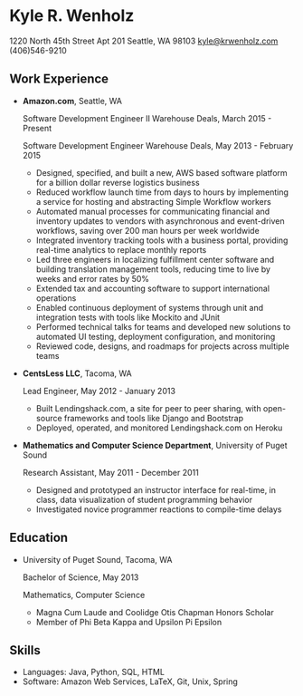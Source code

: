 Kyle R. Wenholz
===============

1220 North 45th Street Apt 201
Seattle, WA 98103
kyle@krwenholz.com
(406)546-9210

Work Experience
---------------

*   **Amazon.com**, Seattle, WA

    Software Development Engineer II Warehouse Deals, March 2015 - Present

    Software Development Engineer Warehouse Deals, May 2013 - February 2015
    - Designed, specified, and built a new, AWS based software platform for
    a billion dollar reverse logistics business 
    - Reduced workflow launch time from days to hours by implementing a 
    service for hosting and abstracting Simple Workflow workers
    - Automated manual processes for communicating financial and inventory
    updates to vendors with asynchronous and event-driven workflows, saving
    over 200 man hours per week worldwide
    - Integrated inventory tracking tools with a business portal, providing
    real-time analytics to replace monthly reports
    - Led three engineers in localizing fulfillment center software and 
    building translation management tools, reducing time to live by weeks
    and error rates by 50%
    - Extended tax and accounting software to support international operations
    - Enabled continuous deployment of systems through unit and integration
    tests with tools like Mockito and JUnit
    - Performed technical talks for teams and developed new solutions to 
    automated UI testing, deployment configuration, and monitoring
    - Reviewed code, designs, and roadmaps for projects across multiple teams

*   **CentsLess LLC**, Tacoma, WA

    Lead Engineer, May 2012 - January 2013
    - Built Lendingshack.com, a site for peer to peer sharing, with 
    open-source frameworks and tools like Django and Bootstrap
    - Deployed, operated, and monitored Lendingshack.com on Heroku

*   **Mathematics and Computer Science Department**, University of Puget Sound

    Research Assistant, May 2011 - December 2011
    - Designed and prototyped an instructor interface for real-time, in class, 
    data visualization of student programming behavior
    - Investigated novice programmer reactions to compile-time delays

Education
---------

*   University of Puget Sound, Tacoma, WA

    Bachelor of Science, May 2013

    Mathematics, Computer Science

    - Magna Cum Laude and Coolidge Otis Chapman Honors Scholar
    - Member of Phi Beta Kappa and Upsilon Pi Epsilon

Skills
------

*   Languages: Java, Python, SQL, HTML
*   Software: Amazon Web Services, LaTeX, Git, Unix, Spring
